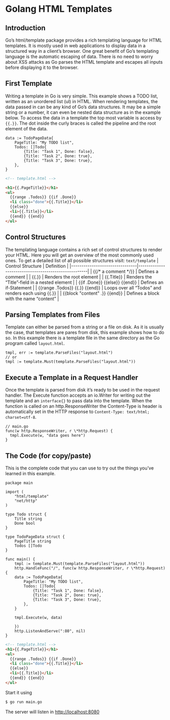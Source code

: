 # Golang HTML Templates

## Introduction

Go’s html/template package provides a rich templating language for HTML templates. It is mostly used in web applications to display data in a structured way in a client’s browser. One great benefit of Go’s templating language is the automatic escaping of data. There is no need to worry about XSS attacks as Go parses the HTML template and escapes all inputs before displaying it to the browser.

## First Template

Writing a template in Go is very simple. This example shows a TODO list, written as an unordered list (ul) in HTML. When rendering templates, the data passed in can be any kind of Go’s data structures. It may be a simple string or a number, it can even be nested data structure as in the example below. To access the data in a template the top most variable is access by `{{.}}`. The dot inside the curly braces is called the pipeline and the root element of the data.

```golang
data := TodoPageData{
    PageTitle: "My TODO list",
    Todos: []Todo{
        {Title: "Task 1", Done: false},
        {Title: "Task 2", Done: true},
        {Title: "Task 3", Done: true},
    },
}
```

```html
<!-- template.html -->

<h1>{{.PageTitle}}</h1>
<ul>
  {{range .Todos}} {{if .Done}}
  <li class="done">{{.Title}}</li>
  {{else}}
  <li>{{.Title}}</li>
  {{end}} {{end}}
</ul>
```

## Control Structures

The templating language contains a rich set of control structures to render your HTML. Here you will get an overview of the most commonly used ones. To get a detailed list of all possible structures visit: `text/template`
| Control Structure | Definition |
|--------------------------------|-----------------------------------------------------|
| {{/* a comment */}} | Defines a comment |
| {{.}} | Renders the root element |
| {{.Title}} | Renders the “Title”-field in a nested element |
| {{if .Done}} {{else}} {{end}} | Defines an if-Statement |
| {{range .Todos}} {{.}} {{end}} | Loops over all “Todos” and renders each using {{.}} |
| {{block "content" .}} {{end}} | Defines a block with the name “content” |

## Parsing Templates from Files

Template can either be parsed from a string or a file on disk. As it is usually the case, that templates are pares from disk, this example shows how to do so. In this example there is a template file in the same directory as the Go program called `layout.html`.

```golang
tmpl, err := template.ParseFiles("layout.html")
// or
tmpl := template.Must(template.ParseFiles("layout.html"))
```

## Execute a Template in a Request Handler

Once the template is parsed from disk it’s ready to be used in the request handler. The Execute function accepts an io.Writer for writing out the template and an `interface{}` to pass data into the template. When the function is called on an http.ResponseWriter the Content-Type is header is automatically set in the HTTP response to `Content-Type: text/html; charset=utf-8`.

```golang
// main.go
func(w http.ResponseWriter, r \*http.Request) {
  tmpl.Execute(w, "data goes here")
}
```

## The Code (for copy/paste)

This is the complete code that you can use to try out the things you’ve learned in this example.

```golang
package main

import (
    "html/template"
    "net/http"
)

type Todo struct {
    Title string
    Done bool
}

type TodoPageData struct {
    PageTitle string
    Todos []Todo
}

func main() {
    tmpl := template.Must(template.ParseFiles("layout.html"))
    http.HandleFunc("/", func(w http.ResponseWriter, r \*http.Request) {
    data := TodoPageData{
        PageTitle: "My TODO list",
        Todos: []Todo{
            {Title: "Task 1", Done: false},
            {Title: "Task 2", Done: true},
            {Title: "Task 3", Done: true},
        },
    }

    tmpl.Execute(w, data)

    })
    http.ListenAndServe(":80", nil)
}
```

```html
<!-- template.html -->
<h1>{{.PageTitle}}</h1>
<ul>
  {{range .Todos}} {{if .Done}}
  <li class="done">{{.Title}}</li>
  {{else}}
  <li>{{.Title}}</li>
  {{end}} {{end}}
</ul>
```

Start it using

```bash
$ go run main.go
```

The server will listen in [http://localhost:8080](http://localhost:8080)
